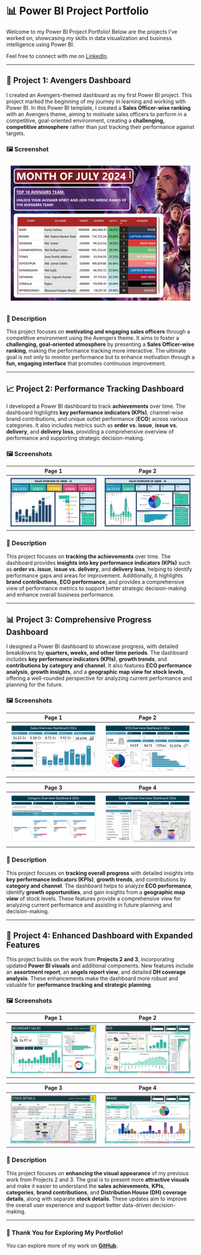 # 📊 Power BI Project Portfolio  

Welcome to my Power BI Project Portfolio! Below are the projects I've worked on, showcasing my skills in data visualization and business intelligence using Power BI.  

Feel free to connect with me on [LinkedIn](https://www.linkedin.com/in/farabi-hsn/).  

---

## 🚀 Project 1: Avengers Dashboard  
I created an Avengers-themed dashboard as my first Power BI project. This project marked the beginning of my journey in learning and working with Power BI. In this Power BI template, I created a **Sales Officer-wise ranking** with an Avengers theme, aiming to motivate sales officers to perform in a competitive, goal-oriented environment, creating a **challenging, competitive atmosphere** rather than just tracking their performance against targets.  

### 🖼️ Screenshot  
![Avengers Dashboard Screenshot](images/Avenger%20Dashboard_page-0001.jpg)

### 📝 Description  
This project focuses on **motivating and engaging sales officers** through a competitive environment using the Avengers theme. It aims to foster a **challenging, goal-oriented atmosphere** by presenting a **Sales Officer-wise ranking**, making the performance tracking more interactive. The ultimate goal is not only to monitor performance but to enhance motivation through a **fun, engaging interface** that promotes continuous improvement.

---

## 📈 Project 2: Performance Tracking Dashboard  
I developed a Power BI dashboard to track **achievements** over time. The dashboard highlights **key performance indicators (KPIs)**, channel-wise brand contributions, and unique outlet performance (**ECO**) across various categories. It also includes metrics such as **order vs. issue**, **issue vs. delivery**, and **delivery loss**, providing a comprehensive overview of performance and supporting strategic decision-making.  

### 🖼️ Screenshots  

| Page 1 | Page 2 |
|--------|--------|
| ![Page 1](images/Sale%20Overview%20Dashboard_Second%20Project_page-0001.jpg) | ![Page 2](images/Sale%20Overview%20Dashboard_Second%20Project_page-0002.jpg) |

### 📝 Description  
This project focuses on **tracking the achievements** over time. The dashboard provides **insights into key performance indicators (KPIs)** such as **order vs. issue**, **issue vs. delivery**, and **delivery loss**, helping to identify performance gaps and areas for improvement. Additionally, it highlights **brand contributions**, **ECO performance**, and provides a comprehensive view of performance metrics to support better strategic decision-making and enhance overall business performance.

---

## 📊 Project 3: Comprehensive Progress Dashboard  
I designed a Power BI dashboard to showcase progress, with detailed breakdowns by **quarters, weeks, and other time periods**. The dashboard includes **key performance indicators (KPIs)**, **growth trends**, and **contributions by category and channel**. It also features **ECO performance analysis**, **growth insights**, and a **geographic map view for stock levels**, offering a well-rounded perspective for analyzing current performance and planning for the future.  

### 🖼️ Screenshots  

| Page 1 | Page 2 |
|--------|--------|
| ![Page 1](images/Sale%20Overview%20Dashboard_Third%20Project_page-0001.jpg) | ![Page 2](images/Sale%20Overview%20Dashboard_Third%20Project_page-0002.jpg) |

| Page 3 | Page 4 |
|--------|--------|
| ![Page 3](images/Sale%20Overview%20Dashboard_Third%20Project_page-0003.jpg) | ![Page 4](images/Sale%20Overview%20Dashboard_Third%20Project_page-0004.jpg) |

### 📝 Description  
This project focuses on **tracking overall progress** with detailed insights into **key performance indicators (KPIs)**, **growth trends**, and contributions by **category and channel**. The dashboard helps to analyze **ECO performance**, identify **growth opportunities**, and gain insights from a **geographic map view** of stock levels. These features provide a comprehensive view for analyzing current performance and assisting in future planning and decision-making.

---

## 📌 Project 4: Enhanced Dashboard with Expanded Features  
This project builds on the work from **Projects 2 and 3**, incorporating updated **Power BI visuals** and additional components. New features include an **assortment report**, an **angels report view**, and detailed **DH coverage analysis**. These enhancements make the dashboard more robust and valuable for **performance tracking and strategic planning**.  

### 🖼️ Screenshots  

| Page 1 | Page 2 |
|--------|--------|
| ![Page 1](images/Sale%20Overview%20Dashboard_Fourth%20Project_page-0001.jpg) | ![Page 2](images/Sale%20Overview%20Dashboard_Fourth%20Project_page-0002.jpg) |

| Page 3 | Page 4 |
|--------|--------|
| ![Page 3](images/Sale%20Overview%20Dashboard_Fourth%20Project_page-0003.jpg) | ![Page 4](images/Sale%20Overview%20Dashboard_Fourth%20Project_page-0004.jpg) |

### 📝 Description  
This project focuses on **enhancing the visual appearance** of my previous work from Projects 2 and 3. The goal is to present more **attractive visuals** and make it easier to understand the **sales achievements**, **KPIs**, **categories**, **brand contributions**, and **Distribution House (DH) coverage details**, along with separate **stock details**. These updates aim to improve the overall user experience and support better data-driven decision-making.

---

### 🙌 Thank You for Exploring My Portfolio!  
You can explore more of my work on **[GitHub](https://github.com/Farabi1096/)**.
